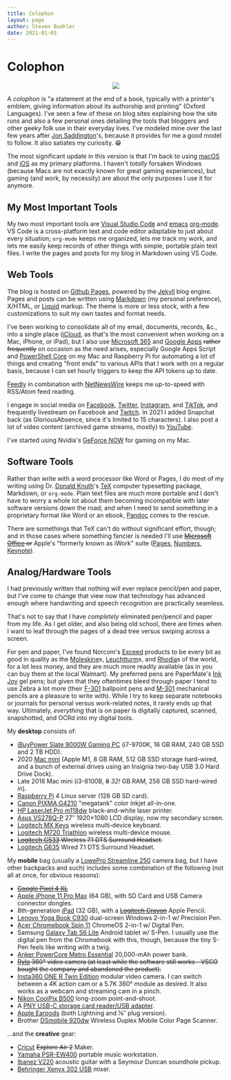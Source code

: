 ```yaml
---
title: Colophon
layout: page
author: Steven Buehler
date: 2021-01-03
---
```


# Colophon

<div align="center"><img src="/images/colophon.png" /></div>

A _colophon_ is "a statement at the end of a book, typically with a printer's emblem, giving information about its authorship and printing" (Oxford Languages).  I've seen a few of these on blog sites explaining how the site runs and also a few personal ones detailing the tools that bloggers and other geeky folk use in their everyday lives.  I've modeled mine over the last few years after [Jon Saddington](https://john.do/colophon)'s, because it provides for me a good model to follow. It also satiates my curiosity. 😁

The most significant update in this version is that I'm back to using [macOS](https://www.apple.com/macos) and [iOS](https://www.apple.com/iphone) as my primary platforms. I haven't _totally_ forsaken Windows (because Macs are not exactly known for great gaming experiences), but gaming (and work, by necessity) are about the only purposes I use it for anymore.

## My Most Important Tools

My two most important tools are [Visual Studio Code](https://code.visualstudio.com) and [emacs](https://www.emacs.org) [org-mode](https://orgmode.org). VS Code is a cross-platform text and code editor adaptable to just about every situation; `org-mode` keeps me organized, lets me track my work, and lets me easily keep records of other things with simple, portable plain text files. I write the pages and posts for my blog in Markdown using VS Code.

## Web Tools

The blog is hosted on [Github Pages](https://pages.github.io), powered by the [Jekyll](https://jekyllrb.com/) blog engine. Pages and posts can be written using [Markdown](https://daringfireball.net/projects/markdown/) (my personal preference), X/HTML, or [Liquid](https://shopify.github.io/liquid/) markup. The theme is more or less stock, with a few customizations to suit my own tastes and format needs.

I've been working to consolidate all of my email, documents, records, &c., into a single place ([iCloud](https://www.icloud.com), as that's the most convenient when working on a Mac, iPhone, or iPad), but I also use [Microsoft 365](https://www.office365.com) and [Google Apps](https://apps.google.com) ~~rather frequently~~ on occasion as the need arises, especially Google Apps Script and [PowerShell Core](https://powershell.org) on my Mac and Raspberry Pi for automating a lot of things and creating "front ends" to various APIs that I work with on a regular basis, because I can set hourly triggers to keep the API tokens up to date.

[Feedly](https://www.feedly.com) in combination with [NetNewsWire](https://ranchero.com/netnewswire/) keeps me up-to-speed with RSS/Atom feed reading.

I engage in social media on [Facebook](https://www.facebook.com/stevenwatsonbuehler), [Twitter](https://twitter.com/gloriousabsence), [Instagram](https://instagram.com/gloriousabsenceofskill), and [TikTok](https://tiktok.com/@gloriousabsenceofskill), and frequently livestream on Facebook and [Twitch](https://www.twitch.tv/gloriousabsenceofskill). In 2021 I added Snapchat back (as GloriousAbsence, since it's limited to 15 characters). I also post a lot of video content (archived game streams, mostly) to [YouTube](https://www.youtube.com/channel/UCmugswFkJX7kFvuyqEYA9LA).

I've started using Nvidia's [GeForce NOW](https://www.nvidia.com/en-us/geforce-now/) for gaming on my Mac.

## Software Tools

Rather than write with a word processor like Word or Pages, I do most of my writing using Dr. [Donald Knuth](https://www-cs-faculty.stanford.edu/~knuth/)'s [TeX](https://www.tug.org) computer typesetting package, Markdown, or `org-mode`. Plain text files are much more portable and I don't have to worry a whole lot about them becoming incompatible with later software versions down the road; and when I need to send something in a proprietary format like Word or an ebook, [Pandoc](https://www.pandoc.org) comes to the rescue.

There are somethings that TeX can't do without significant effort, though; and in those cases where something fancier is needed I'll use ~~[Microsoft Office](https://www.office.com) or~~ Apple's "formerly known as iWork" suite ([Pages](https://www.apple.com/pages/), [Numbers](https://www.apple.com/numbers), [Keynote](https://www.apple.com/keynote)). 

## Analog/Hardware Tools

I had previously written that nothing will ever replace pencil/pen and paper, but I've come to change that view now that technology has advanced enough where handwriting and speech recognition are practically seamless.

That's not to say that I have _completely_ eliminated pen/pencil and paper from my life. As I get older, and also being old school, there are times when I want to leaf through the pages of a dead tree versus swiping across a screen.

For pen and paper, I've found Norcom's [Exceed](http://www.norcominc.com/brands/products.php?brand=2) products to be every bit as good in quality as the [Moleskine](https://us.moleskine.com/)s, [Leuchtturm](https://www.leuchtturm1917.us/notebooks/)s, and [Rhodia](https://rhodiapads.com/)s of the world, for a lot less money, and they are much more readily available (as in you can buy them at the local Walmart). My preferred pens are PaperMate's [Ink Joy](https://inkjoy.papermate.com/en-US/pens) gel pens; but given that they oftentimes bleed through paper I tend to use Zebra a lot more (their [F-301](https://www.zebrapen.com/product/f-301-ball-point-retractable/) ballpoint pens and [M-301](https://www.zebrapen.com/product/m-301-mechanical-pencil/) mechanical pencils are a pleasure to write with). While I try to keep separate notebooks or journals for personal versus work-related notes, it rarely ends up that way. Ultimately, _everything_ that is on paper is digitally captured, scanned, snapshotted, and OCRd into my digital tools. 

My **desktop** consists of:

- [iBuyPower Slate 9000W Gaming PC](https://www.walmart.com/ip/iBUYPOWER-Gaming-Desktop-PC-SLATE9000W-Intel-Core-i7-9700F-16GB-DDR4-2666Memory-NVIDIA-GeForce-GTX-1660Ti-240GB-SSD-1TB-HDD-RGB-Windows-10-Home-64-Bi/436132832) (i7-9700K, 16 GB RAM, 240 GB SSD and 2 TB HDD).
- 2020 [Mac mini](https://apple.com/mac-mini) (Apple M1, 8 GB RAM, 512 GB SSD storage hard-wired, and a bunch of external drives using an Insignia two-bay USB 3.0 Hard Drive Dock).
- Late 2018 Mac mini (i3-8100B, ~~8~~ _32!_ GB RAM, 256 GB SSD hard-wired in). 
- [Raspberry Pi](https://www.raspberrypi.org) 4 Linux server (128 GB SD card).
- [Canon PIXMA G4210](https://shop.usa.canon.com/shop/en/catalog/pixma-g4210-wireless-wireless-megatank-all-in-one-inkjet-printer) "megatank" color inkjet all-in-one.
- [HP LaserJet Pro m118dw](https://store.hp.com/us/en/pdp/hp-laserjet-pro-m118dw) black-and-white laser printer.
- [Asus VS278Q-P](https://www.asus.com/us/Commercial-Monitors/VS278QP/) 27&Prime; 1920&times;1080 LCD display, now my secondary screen.
- [Logitech MX Keys](https://www.logitech.com/en-us/products/keyboards/mx-keys-wireless-keyboard.html) wireless multi-device keyboard.
- [Logitech M720 Triathlon](https://www.logitech.com/en-us/products/mice/m720-triathlon.html) wireless multi-device mouse.
- ~~[Logitech G533](https://www.logitechg.com/g533) Wireless 7.1 DTS Surround Headset.~~
- [Logitech G635](https://www.logitechg.com/g635) Wired 7.1 DTS Surround Headset.

My **mobile** bag (usually a [LowePro Streamline 250](https://g.co/kgs/7RvMkK) camera bag, but I have other backpacks and such) includes some combination of the following (not all at once, for obvious reasons):

- ~~[Google Pixel 4 XL](https://store.google.com/us/product/pixel_4)~~ 
- [Apple iPhone 11 Pro Max](https://www.apple.com/shop/buy-iphone/iphone-11-pro) (64 GB), with SD Card and USB Camera connector dongles. 
- 8th-generation [iPad](https://apple.com/ipad) (32 GB), with a ~~[Logitech Crayon](https://www.logi.com/crayon)~~ Apple Pencil.
- [Lenovo Yoga Book C930](https://www.lenovo.com/us/en/laptops/yoga/yoga-2-in-1-series/Yoga-Book-C930/p/ZZIWZWBYB1J) dual-screen Windows 2-in-1 w/ Precision Pen.
- [Acer Chromebook Spin 11](https://www.acer.com/ac/en/US/content/series/acerchromebookspin11) ChromeOS 2-in-1 w/ Digital Pen.
- Samsung [Galaxy Tab S6 Lite](https://www.samsung.com/us/mobile/tablets/tab-s6-lite/) Android tablet w/ S-Pen. I usually use the digital pen from the Chromebook with this, though, because the tiny S-Pen feels like writing with a twig.
- [Anker PowerCore Metro Essential](https://www.anker.com/products/variant/powercore-essential-20000/A1268011) 20,000-mAh power bank.
- ~~[Rylo](https://www.rylo.com) 360&deg; video camera (at least while the software still works&mdash;VSCO bought the company and abandoned the product).~~
- [Insta360 ONE R Twin Edition](https://www.insta360.com/product/insta360-oner_twin-edition/) modular video camera. I can switch between a 4K action cam or a 5.7K 360° module as desired. It also works as a webcam and streaming cam in a pinch.
- [Nikon CoolPix B500](https://www.nikonusa.com/en/nikon-products/product/compact-digital-cameras/coolpix-b500.html) long-zoom point-and-shoot.
- A [PNY USB-C storage card reader/USB adapter](https://www.pny.eu/consumer/explore-all-products/readers/941-usb-c-card-reader---usb-adapter).
- [Apple Earpods](https://www.apple.com/shop/product/MMTN2AM/A/earpods-with-lightning-connector) (both Lightning and &#x215B;&Prime; plug version).
- Brother [DSmobile 920dw](https://www.brother-usa.com/products/ds920dw) Wireless Duplex Mobile Color Page Scanner.

...and the **creative** gear:

- [Cricut](https://www.cricut.com) ~~Explore Air 2~~ Maker.
- [Yamaha PSR-EW400](https://usa.yamaha.com/products/musical_instruments/keyboards/portable_keyboards/psr-ew400/index.html) portable music workstation.
- [Ibanez V220](https://www.guitarcenter.com/Used/Ibanez/V220-Acoustic-Guitar.gc) acoustic guitar with a Seymour Duncan soundhole pickup.
- [Behringer Xenyx 302 USB](https://www.sweetwater.com/store/detail/X302USB--behringer-xenyx-302usb-mixer-with-usb) mixer.